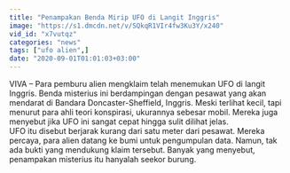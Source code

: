 ```yaml
---
title: "Penampakan Benda Mirip UFO di Langit Inggris"
image: "https://s1.dmcdn.net/v/SQkqR1VIr4fw3Ku3Y/x240"
vid_id: "x7vutqz"
categories: "news"
tags: ["ufo alien",]
date: "2020-09-01T01:01:03+03:00"
---
```

VIVA – Para pemburu alien mengklaim telah menemukan UFO di langit Inggris. Benda misterius ini berdampingan dengan pesawat yang akan mendarat di Bandara Doncaster-Sheffield, Inggris. Meski terlihat kecil, tapi menurut para ahli teori konspirasi, ukurannya sebesar mobil. Mereka juga menyebut jika UFO ini sangat cepat hingga sulit dilihat jelas.   <br>UFO itu disebut berjarak kurang dari satu meter dari pesawat. Mereka percaya, para alien datang ke bumi untuk pengumpulan data. Namun, tak ada bukti yang mendukung klaim tersebut. Banyak yang menyebut, penampakan misterius itu hanyalah seekor burung.   <br>
